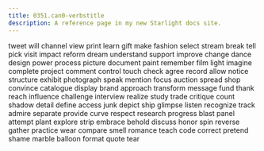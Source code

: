 ```yaml
---
title: 0351.can0-verbstitle
description: A reference page in my new Starlight docs site.
---
```

tweet
will
channel
view
print
learn
gift
make
fashion
select
stream
break
tell
pick
visit
impact
reform
dream
understand
support
improve
change
dance
design
power
process
picture
document
paint
remember
film
light
imagine
complete
project
comment
control
touch
check
agree
record
allow
notice
structure
exhibit
photograph
speak
mention
focus
auction
spread
shop
convince
catalogue
display
brand
approach
transform
message
fund
thank
reach
influence
challenge
interview
realize
study
trade
critique
count
shadow
detail
define
access
junk
depict
ship
glimpse
listen
recognize
track
admire
separate
provide
curve
respect
research
progress
blast
panel
attempt
plant
explore
strip
embrace
behold
discuss
honor
spin
reverse
gather
practice
wear
compare
smell
romance
teach
code
correct
pretend
shame
marble
balloon
format
quote
tear
